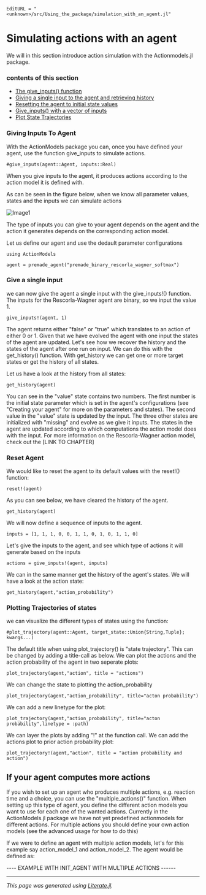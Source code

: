 ```@meta
EditURL = "<unknown>/src/Using_the_package/simulation_with_an_agent.jl"
```

# Simulating actions with an agent

We will in this section introduce action simulation with the Actionmodels.jl package.

### contents of this section
  - [The give_inputs() function](#Giving-Inputs-To-Agent)
  - [Giving a single input to the agent and retrieving history](#Give-a-single-input)
  - [Resetting the agent to initial state values](#Reset-Agent)
  - [Give_inputs() with a vector of inputs](#Multiple-Inputs)
  - [Plot State Trajectories](#Plotting-Trajectories-of-states)

### Giving Inputs To Agent

With the ActionModels package you can, once you have defined your agent, use the function give_inputs to simulate actions.

````@example simulation_with_an_agent
#give_inputs(agent::Agent, inputs::Real)
````

When you give inputs to the agent, it produces actions according to the action model it is defined with.

As can be seen in the figure below, when we know all parameter values, states and the inputs we can simulate actions

![Image1](./images/fitting_vs_simulation.png)

The type of inputs you can give to your agent depends on the agent and the action it generates depends on the corresponding action model.

Let us define our agent and use the dedault parameter configurations

````@example simulation_with_an_agent
using ActionModels

agent = premade_agent("premade_binary_rescorla_wagner_softmax")
````

### Give a single input
we can now give the agent a single input with the give_inputs!() function. The inputs for the Rescorla-Wagner agent are binary, so we input the value 1.

````@example simulation_with_an_agent
give_inputs!(agent, 1)
````

The agent returns either "false" or "true" which translates to an action of either 0 or 1. Given that we have evolved the agent with one input the states of the agent are updated. Let's see how we recover the history and the states of the agent after one run on input. We can do this with the get_history() function. With get_history we can get one or more target states or get the history of all states.

Let us have a look at the history from all states:

````@example simulation_with_an_agent
get_history(agent)
````

You can see in the "value" state contains two numbers. The first number is the initial state parameter which is set in the agent's configurations (see "Creating your agent" for more on the parameters and states). The second value in the "value" state is updated by the input.
The three other states are initialized with "missing" and evolve as we give it inputs. The states in the agent are updated according to which computations the action model does with the input. For more information on the Rescorla-Wagner action model, check out the [LINK TO CHAPTER]

### Reset Agent
We would like to reset the agent to its default values with the reset!() function:

````@example simulation_with_an_agent
reset!(agent)
````

As you can see below, we have cleared the history of the agent.

````@example simulation_with_an_agent
get_history(agent)
````

We will now define a sequence of inputs to the agent.

````@example simulation_with_an_agent
inputs = [1, 1, 1, 0, 0, 1, 1, 0, 1, 0, 1, 1, 0]
````

Let's give the inputs to the agent, and see which type of actions it will generate based on the inputs

````@example simulation_with_an_agent
actions = give_inputs!(agent, inputs)
````

We can in the same manner get the history of the agent's states. We will have a look at the action state:

````@example simulation_with_an_agent
get_history(agent,"action_probability")
````

### Plotting Trajectories of states

we can visualize the different types of states using the function:

````@example simulation_with_an_agent
#plot_trajectory(agent::Agent, target_state::Union{String,Tuple}; kwargs...)
````

The default title when using plot_trajectory() is "state trajectory". This can be changed by adding a title-call as below. We can plot the actions and the action probability of the agent in two seperate plots:

````@example simulation_with_an_agent
plot_trajectory(agent,"action", title = "actions")
````

We can change the state to plotting the action_probability

````@example simulation_with_an_agent
plot_trajectory(agent,"action_probability", title="acton probability")
````

We can add a new linetype for the plot:

````@example simulation_with_an_agent
plot_trajectory(agent,"action_probability", title="acton probability",linetype = :path)
````

We can layer the plots by adding "!" at the function call. We can add the actions plot to prior action probability plot:

````@example simulation_with_an_agent
plot_trajectory!(agent,"action", title = "action probability and action")
````

## If your agent computes more actions

If you wish to set up an agent who produces multiple actions, e.g. reaction time and a choice,
you can use the "multiple_actions()" function. When setting up this type of agent, you define the different action models you want to use for each one of the wanted actions.
Currently in the ActionModels.jl package we have not yet predefined actionmodels for different actions. For multiple actions you should define your own action models (see the advanced usage for how to do this)

If we were to define an agent with multiple action models, let's for this example say action_model_1 and action_model_2. The agent would be defined as:

---- EXAMPLE WITH INIT_AGENT WITH MULTIPLE ACTIONS ------

---

*This page was generated using [Literate.jl](https://github.com/fredrikekre/Literate.jl).*

